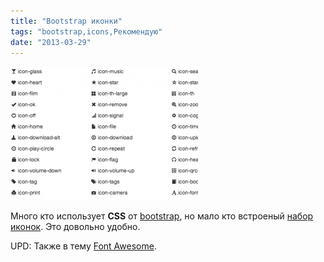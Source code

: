 ```yaml
---
title: "Bootstrap иконки"
tags: "bootstrap,icons,Рекомендую"
date: "2013-03-29"
---
```


![](images/bootstap_icons-300x214.png "bootstap_icons")

Много кто использует **CSS** от [bootstrap](https://twitter.github.com/bootstrap/index.html), но мало кто встроеный [набор иконок](https://twitter.github.com/bootstrap/base-css.html#icons). Это довольно удобно.

UPD: Также в тему [Font Awesome](https://fortawesome.github.com/Font-Awesome/).
